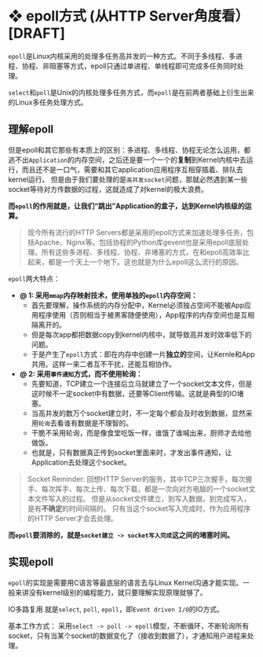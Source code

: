 # ❖ epoll方式 (从HTTP Server角度看）[DRAFT]

`epoll`是Linux内核采用的处理多任务高并发的一种方式。不同于多线程、多进程、协程、非阻塞等方式，epoll只通过单进程、单线程即可完成多任务同时处理。

`select`和`poll`是Unix的内核处理多任务方式，而`epoll`是在前两者基础上衍生出来的Linux多任务处理方式。

## 理解epoll

但是epoll和其它那些有本质上的区别：多进程、多线程、协程无论怎么运用，都逃不出`Application`的内存空间，之后还是要一个一个的**复制**到Kernel内核中去运行，而且还不是一口气，需要和其它application应用程序互相穿插着、排队去kernel运行。
但是由于我们要处理的是`高并发socket`问题，那就必然遇到某一些socket等待对方传数据的过程，这就造成了对kernel的极大浪费。

**而`epoll`的作用就是，让我们“跳出”Application的盒子，达到Kernel内核级的运算。**

> 现今所有流行的HTTP Servers都是采用的epoll方式来加速处理多任务，包括Apache、Nginx等。包括协程的Python库gevent也是采用epoll底层处理。所有这些多进程、多线程、协程、非堵塞的方式，在和epoll高效率比起来，都是一个天上一个地下。这也就是为什么epoll这么流行的原因。

`epoll`两大特点：
- **@ 1: 采用`mmap`内存映射技术，使用单独的`epoll`内存空间：**
    - 首先要理解，操作系统的内存分配中，Kernel必须独占空间不能被App应用程序使用（否则相当于被黑客随便使用），App程序的内存空间也是互相隔离开的。
    - 但是每次app都把数据copy到kernel内核中，就导致高并发时效率低下的问题。
    - 于是产生了`epoll`方式：即在内存中创建一片**独立的**空间，让Kernle和App共用。这样一来二者互不干扰，还能互相协作。
- **@ 2: 采用`事件通知`方式，而不使用轮询：**
    - 先要知道，TCP建立一个连接后立马就建立了一个socket文本文件，但是这时候不一定socket中有数据，还要等Client传输。这就是典型的IO堵塞。
    - 当高并发的数万个socket建立时，不一定每个都会及时收到数据，显然采用`轮询`去看谁有数据是不理智的。
    - 干脆不采用轮询，而是像食堂吃饭一样，谁饿了谁喊出来，厨师才去给他做饭。
    - 也就是，只有数据真正传到socket里面来时，才发出事件通知，让Application去处理这个socket。

> Socket Reminder: 
回想HTTP Server的服务，其中TCP三次握手，每次握手、每次挥手、每次上传、每次下载，都是一次向对方电脑的一个socket文本文件写入的过程。
但是从socket文件建立，到写入数据，到完成写入，是有**不确定**的时间间隔的。
只有当这个socket写入完成时，作为应用程序的HTTP Server才会去处理。

**而`epoll`要消除的，就是`socket建立 -> socket写入完成`这之间的堵塞时间。**


## 实现epoll

`epoll`的实现是需要用C语言等最底层的语言去与Linux Kernel沟通才能实现。一般来讲没有kernel级别的编程能力，就只要理解实现原理就够了。

IO多路复用
就是`select`, `poll`, `epoll`，即`Event driven I/O`的IO方式。


基本工作方式：
采用`select -> poll -> epoll`模型，不断循环，不断轮询所有socket，只有当某个socket的数据变化了（接收到数据了），才通知用户进程来处理。
